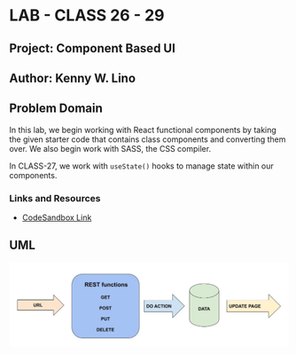 # LAB - CLASS 26 - 29

## Project: Component Based UI

## Author: Kenny W. Lino

## Problem Domain

In this lab, we begin working with React functional components by taking the given starter code that contains class components and converting them over. We also begin work with SASS, the CSS compiler.

In CLASS-27, we work with `useState()` hooks to manage state within our components.

### Links and Resources

- [CodeSandbox Link](https://93ylim-3000.preview.csb.app/)

## UML

![CLASS-19 UML](./assets/CLASS%2026_%20Component%20Based%20UI.jpeg)